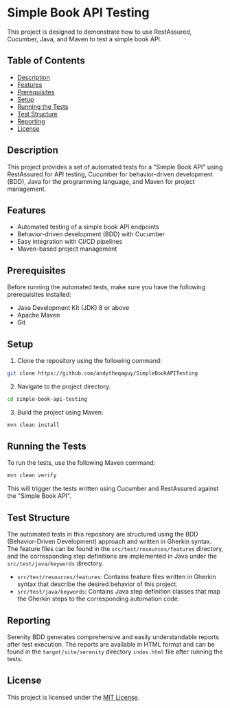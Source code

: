 # Simple Book API Testing

This project is designed to demonstrate how to use RestAssured, Cucumber, Java, and Maven to test a simple book API.

## Table of Contents

- [Description](#description)
- [Features](#features)
- [Prerequisites](#prerequisites)
- [Setup](#setup)
- [Running the Tests](#running-the-tests)
- [Test Structure](#test-structure)
- [Reporting](#reporting)
- [License](#license)

## Description

This project provides a set of automated tests for a "Simple Book API" using RestAssured for API testing, Cucumber for behavior-driven development (BDD), Java for the programming language, and Maven for project management.

## Features

- Automated testing of a simple book API endpoints
- Behavior-driven development (BDD) with Cucumber
- Easy integration with CI/CD pipelines
- Maven-based project management

## Prerequisites

Before running the automated tests, make sure you have the following prerequisites installed:

- Java Development Kit (JDK) 8 or above
- Apache Maven
- Git

## Setup

1. Clone the repository using the following command:
```bash
git clone https://github.com/andytheqaguy/SimpleBookAPITesting
```
2. Navigate to the project directory:
```bash
cd simple-book-api-testing
```
3. Build the project using Maven:

```bash
mvn clean install
```

## Running the Tests

To run the tests, use the following Maven command:
```bash
mvn clean verify
```
This will trigger the tests written using Cucumber and RestAssured against the "Simple Book API".

## Test Structure

The automated tests in this repository are structured using the BDD (Behavior-Driven Development) approach and written in Gherkin syntax. The feature files can be found in the `src/test/resources/features` directory, and the corresponding step definitions are implemented in Java under the `src/test/java/keywords` directory.

- `src/test/resources/features`: Contains feature files written in Gherkin syntax that describe the desired behavior of this project.
- `src/test/java/keywords`: Contains Java step definition classes that map the Gherkin steps to the corresponding automation code.

## Reporting

Serenity BDD generates comprehensive and easily understandable reports after test execution. The reports are available in HTML format and can be found in the `target/site/serenity` directory `index.html` file after running the tests.

## License

This project is licensed under the [MIT License](LICENSE).
```
